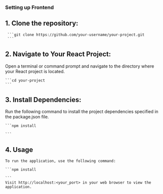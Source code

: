 ### Setting up Frontend

## 1. Clone the repository:
 	 ```git clone https://github.com/your-username/your-project.git 
 	 ```
   

## 2. Navigate to Your React Project:
Open a terminal or command prompt and navigate to the directory where your React project is located.

	```cd your-project 
	```

## 3. Install Dependencies:
Run the following command to install the project dependencies specified in the package.json file.
	
	```npm install

	```

## 4. Usage
	To run the application, use the following command:

	```npm install

	```
	Visit http://localhost:<your_port> in your web browser to view the application.

